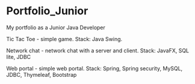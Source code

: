 # Portfolio_Junior
My portfolio as a Junior Java Developer

Tic Tac Toe - simple game. Stack: Java Swing.

Network chat - network chat with a server and client. Stack: JavaFX, SQL lite, JDBC

Web portal - simple web portal. Stack: Spring, Spring security, MySQL, JDBC, Thymeleaf, Bootstrap

